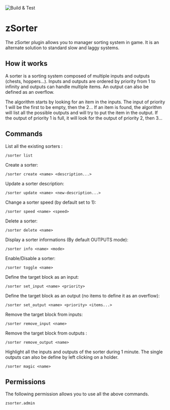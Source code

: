 ![Build & Test](https://github.com/zDevelopers/zSorter/workflows/Build%20&%20Test/badge.svg)

# zSorter

The zSorter plugin allows you to manager sorting system in game. It is an alternate solution to standard slow and laggy systems.

## How it works

A sorter is a sorting system composed of multiple inputs and outputs (chests, hoppers...). Inputs and outputs are ordered by priority from 1 to infinity and outputs can handle multiple items.
An output can also be defined as an overflow.

The algorithm starts by looking for an item in the inputs. The input of priority 1 will be the first to be empty, then the 2...
If an item is found, the algorithm will list all the possible outputs and will try to put the item in the output. If the output of priority 1 is full, it will look for the output of priority 2, then 3...

## Commands

List all the existing sorters :
```
/sorter list
```

Create a sorter:
```
/sorter create <name> <description...>
```

Update a sorter description:
```
/sorter update <name> <new-description...>
```

Change a sorter speed (by default set to 1):
```
/sorter speed <name> <speed>
```

Delete a sorter:
```
/sorter delete <name>
```

Display a sorter informations (By default OUTPUTS mode):
```
/sorter info <name> <mode>
```

Enable/Disable a sorter:
```
/sorter toggle <name>
```

Define the target block as an input:
```
/sorter set_input <name> <priority>
```

Define the target block as an output (no items to define it as an overflow):
```
/sorter set_output <name> <priority> <items...>
```

Remove the target block from inputs:
```
/sorter remove_input <name>
```

Remove the target block from outputs :
```
/sorter remove_output <name>
```

Highlight all the inputs and outputs of the sorter during 1 minute. The single outputs can also be define by left clicking on a holder.  
```
/sorter magic <name>
```

## Permissions

The following permission allows you to use all the above commands.
```
zsorter.admin
```
